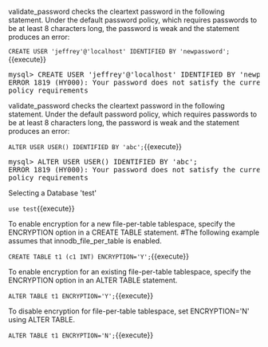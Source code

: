 validate_password checks the cleartext password in the following statement. Under the default password policy, which requires passwords to be at least 8 characters long, the password is weak and the statement produces an error:

`CREATE USER 'jeffrey'@'localhost' IDENTIFIED BY 'newpassword';`{{execute}} 

<pre>
mysql> CREATE USER 'jeffrey'@'localhost' IDENTIFIED BY 'newpassword';
ERROR 1819 (HY000): Your password does not satisfy the current
policy requirements
</pre>


validate_password checks the cleartext password in the following statement. Under the default password policy, which requires passwords to be at least 8 characters long, the password is weak and the statement produces an error:

`ALTER USER USER() IDENTIFIED BY 'abc';`{{execute}} 

<pre>
mysql> ALTER USER USER() IDENTIFIED BY 'abc';
ERROR 1819 (HY000): Your password does not satisfy the current
policy requirements
</pre>

Selecting a Database 'test'

`use test`{{execute}} 

To enable encryption for a new file-per-table tablespace, specify the ENCRYPTION option in a CREATE TABLE statement. 
 #The following example assumes that innodb_file_per_table is enabled.

`CREATE TABLE t1 (c1 INT) ENCRYPTION='Y';`{{execute}} 

To enable encryption for an existing file-per-table tablespace, specify the ENCRYPTION option in an ALTER TABLE statement.

`ALTER TABLE t1 ENCRYPTION='Y';`{{execute}} 

To disable encryption for file-per-table tablespace, set ENCRYPTION='N' using ALTER TABLE.

`ALTER TABLE t1 ENCRYPTION='N';`{{execute}} 
